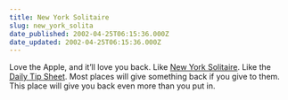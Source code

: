 ```yaml
---
title: New York Solitaire
slug: new_york_solita
date_published: 2002-04-25T06:15:36.000Z
date_updated: 2002-04-25T06:15:36.000Z
---
```


Love the Apple, and it’ll love you back. Like [New York Solitaire](http://www.themorningnews.org/archives/new_york_new_york/new_york_solitaire.shtml). Like the [Daily Tip Sheet](http://www.worldnewyork.org/). Most places will give something back if you give to them. This place will give you back even more than you put in.
